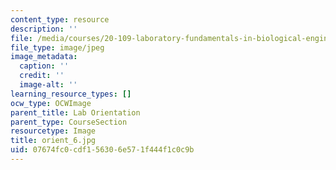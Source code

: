 ```yaml
---
content_type: resource
description: ''
file: /media/courses/20-109-laboratory-fundamentals-in-biological-engineering-spring-2010/07674fc0cdf156306e571f444f1c0c9b_orient_6.jpg
file_type: image/jpeg
image_metadata:
  caption: ''
  credit: ''
  image-alt: ''
learning_resource_types: []
ocw_type: OCWImage
parent_title: Lab Orientation
parent_type: CourseSection
resourcetype: Image
title: orient_6.jpg
uid: 07674fc0-cdf1-5630-6e57-1f444f1c0c9b
---
```

